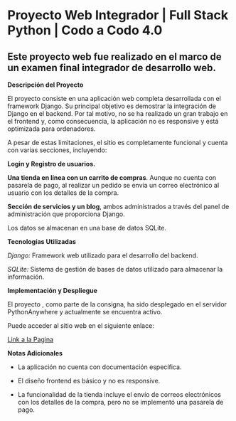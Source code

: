 # Proyecto Web Integrador | Full Stack Python | Codo a Codo 4.0

## Este proyecto web fue realizado en el marco de un examen final integrador de desarrollo web.

**Descripción del Proyecto**

El proyecto consiste en una aplicación web completa desarrollada con el framework Django. Su principal objetivo es demostrar la integración de Django en el backend. Por tal motivo, no se ha realizado un gran trabajo en el frontend y, como consecuencia, la aplicación no es responsive y está optimizada para ordenadores.


A pesar de estas limitaciones, el sitio es completamente funcional y cuenta con varias secciones, incluyendo:

**Login y Registro de usuarios.**

**Una tienda en línea con un carrito de compras**. Aunque no cuenta con pasarela de pago, al realizar un pedido se envía un correo electrónico al usuario con los detalles de la compra.

**Sección de servicios y un blog**, ambos administrados a través del panel de administración que proporciona Django.

Los datos se almacenan en una base de datos SQLite.



**Tecnologías Utilizadas**

*Django:* Framework web utilizado para el desarrollo del backend.

*SQLite:* Sistema de gestión de bases de datos utilizado para almacenar la información.



**Implementación y Despliegue**

El proyecto , como parte de la consigna, ha sido desplegado en el servidor PythonAnywhere y actualmente se encuentra activo. 

Puede acceder al sitio web en el siguiente enlace:

[Link a la Pagina](https://marianolaclau.pythonanywhere.com/)



**Notas Adicionales**

- La aplicación no cuenta con documentación específica.

- El diseño frontend es básico y no es responsive.

- La funcionalidad de la tienda incluye el envío de correos electrónicos con los detalles de la compra, pero no se implementó una pasarela de pago.

